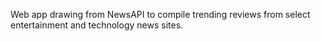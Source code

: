 

Web app drawing from NewsAPI to compile trending reviews from select entertainment 
and technology news sites.
